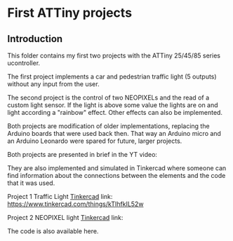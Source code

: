 # First ATTiny projects

## Introduction

This folder contains my first two projects with the ATTiny 25/45/85 series ucontroller.

The first project implements a car and pedestrian traffic light (5 outputs) without any input from the user. 

The second project is the control of two NEOPIXELs and the read of a custom light sensor. If the light is above some value the lights are on and light according a "rainbow" effect. Other effects can also be implemented. 

Both projects are modification of older implementations, replacing the Arduino boards that were used back then. That way an Arduino micro and an Arduino Leonardo were spared for future, larger projects. 

Both projects are presented in brief in the YT video: 

They are also  implemented and simulated in Tinkercad where someone can find information about the connections between the elements and the code that it was used. 

Project 1 Traffic Light [Tinkercad](https://www.tinkercad.com/) link: https://www.tinkercad.com/things/kTIhfkIL52w 

Project 2 NEOPIXEL light [Tinkercad](https://www.tinkercad.com/) link: 

The code is also available here.

